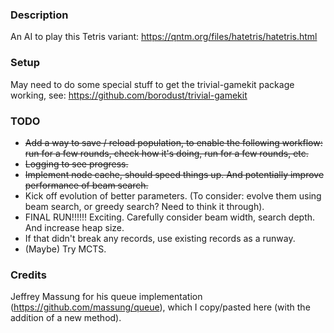 ### Description
An AI to play this Tetris variant: https://qntm.org/files/hatetris/hatetris.html

### Setup
May need to do some special stuff to get the trivial-gamekit package working, see: https://github.com/borodust/trivial-gamekit

### TODO
* ~~Add a way to save / reload population, to enable the following workflow: run for a few rounds, check how it's doing, run for a few rounds, etc.~~
* ~~Logging to see progress.~~
* ~~Implement node cache, should speed things up. And potentially improve performance of beam search.~~
* Kick off evolution of better parameters.
  (To consider: evolve them using beam search, or greedy search? Need to think it through).
* FINAL RUN!!!!!! Exciting. Carefully consider beam width, search depth. And increase heap size.
* If that didn't break any records, use existing records as a runway.
* (Maybe) Try MCTS.

### Credits
Jeffrey Massung for his queue implementation (https://github.com/massung/queue), which I copy/pasted here (with the addition of a new method).
